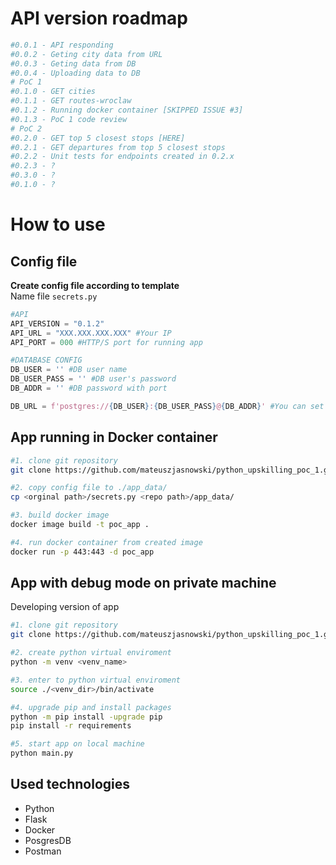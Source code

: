 # API version roadmap
```python
#0.0.1 - API responding
#0.0.2 - Geting city data from URL
#0.0.3 - Geting data from DB
#0.0.4 - Uploading data to DB
# PoC 1
#0.1.0 - GET cities
#0.1.1 - GET routes-wroclaw
#0.1.2 - Running docker container [SKIPPED ISSUE #3]
#0.1.3 - PoC 1 code review
# PoC 2
#0.2.0 - GET top 5 closest stops [HERE]
#0.2.1 - GET departures from top 5 closest stops
#0.2.2 - Unit tests for endpoints created in 0.2.x
#0.2.3 - ?
#0.3.0 - ?
#0.1.0 - ?
```

# How to use

## Config file
<b>Create config file according to template</b></br>
Name file ```secrets.py```

```python
#API
API_VERSION = "0.1.2"
API_URL = "XXX.XXX.XXX.XXX" #Your IP
API_PORT = 000 #HTTP/S port for running app

#DATABASE CONFIG
DB_USER = '' #DB user name
DB_USER_PASS = '' #DB user's password
DB_ADDR = '' #DB password with port

DB_URL = f'postgres://{DB_USER}:{DB_USER_PASS}@{DB_ADDR}' #You can set it like this
```

## App running in Docker container

```bash
#1. clone git repository
git clone https://github.com/mateuszjasnowski/python_upskilling_poc_1.git

#2. copy config file to ./app_data/
cp <orginal path>/secrets.py <repo path>/app_data/

#3. build docker image
docker image build -t poc_app .

#4. run docker container from created image
docker run -p 443:443 -d poc_app
```

## App with debug mode on private machine

Developing version of app <br>

```bash
#1. clone git repository
git clone https://github.com/mateuszjasnowski/python_upskilling_poc_1.git

#2. create python virtual enviroment
python -m venv <venv_name>

#3. enter to python virtual enviroment
source ./<venv_dir>/bin/activate

#4. upgrade pip and install packages
python -m pip install -upgrade pip
pip install -r requirements

#5. start app on local machine
python main.py
```

## Used technologies
- Python
- Flask
- Docker
- PosgresDB
- Postman
